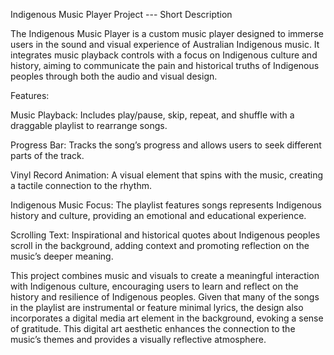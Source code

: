 Indigenous Music Player Project --- Short Description

The Indigenous Music Player is a custom music player designed to immerse users in the sound and visual experience of Australian Indigenous music. It integrates music playback controls with a focus on Indigenous culture and history, aiming to communicate the pain and historical truths of Indigenous peoples through both the audio and visual design.

Features:

Music Playback: Includes play/pause, skip, repeat, and shuffle with a draggable playlist to rearrange songs.

Progress Bar: Tracks the song’s progress and allows users to seek different parts of the track.

Vinyl Record Animation: A visual element that spins with the music, creating a tactile connection to the rhythm.

Indigenous Music Focus: The playlist features songs represents Indigenous history and culture, providing an emotional and educational experience.

Scrolling Text: Inspirational and historical quotes about Indigenous peoples scroll in the background, adding context and promoting reflection on the music’s deeper meaning.

This project combines music and visuals to create a meaningful interaction with Indigenous culture, encouraging users to learn and reflect on the history and resilience of Indigenous peoples. Given that many of the songs in the playlist are instrumental or feature minimal lyrics, the design also incorporates a digital media art element in the background, evoking a sense of gratitude. This digital art aesthetic enhances the connection to the music’s themes and provides a visually reflective atmosphere.